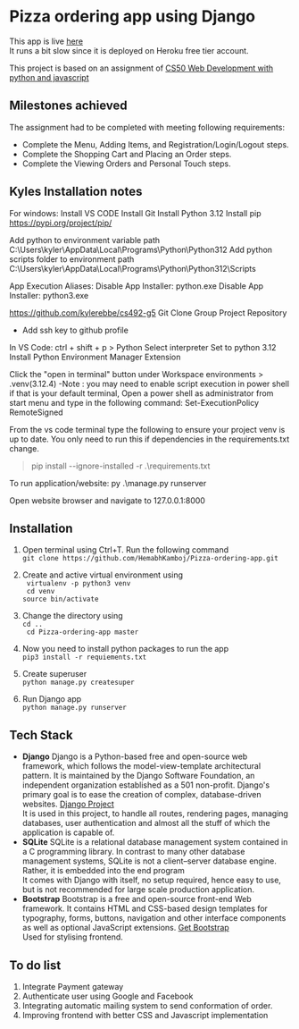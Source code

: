 # Pizza ordering app using Django

This app is live [here](https://django-pizza-order-hkamboj.herokuapp.com) <br>
It runs a bit slow since it is deployed on Heroku free tier account.

This project is based on an assignment of 
[CS50 Web Development with python and javascript](https://www.edx.org/course/cs50s-web-programming-with-python-and-javascript)



## Milestones achieved

The assignment had to be completed with meeting following requirements:

- Complete the Menu, Adding Items, and Registration/Login/Logout steps.
- Complete the Shopping Cart and Placing an Order steps.
- Complete the Viewing Orders and Personal Touch steps.

## Kyles Installation notes
For windows:
Install VS CODE
Install Git
Install Python 3.12
Install pip https://pypi.org/project/pip/

Add python to environment variable path 
C:\Users\kyler\AppData\Local\Programs\Python\Python312
Add python scripts folder to environment path 
C:\Users\kyler\AppData\Local\Programs\Python\Python312\Scripts

App Execution Aliases:
Disable App Installer: python.exe
Disable App Installer: python3.exe

https://github.com/kylerebbe/cs492-g5
Git Clone Group Project Repository
 - Add ssh key to github profile
 
In VS Code:
ctrl + shift + p > Python Select interpreter   Set to python 3.12
Install Python Environment Manager Extension

Click the "open in terminal" button under Workspace environments > .venv(3.12.4)
	-Note : you may need to enable script execution in power shell if that is your default terminal, Open a power shell as administrator from start menu and type in the following command:  Set-ExecutionPolicy RemoteSigned
	
From the vs code terminal type the following to ensure your project venv is up to date.  You only need to run this if dependencies in the requirements.txt change.
> pip install --ignore-installed -r .\requirements.txt

To run application/website:
py .\manage.py runserver

Open website browser and navigate to 127.0.0.1:8000


## Installation

1. Open terminal using Ctrl+T. Run the following command <br>
`git clone https://github.com/HemabhKamboj/Pizza-ordering-app.git`

2. Create and active virtual environment using  <br>
` virtualenv -p python3 venv` <br>
` cd venv` <br>
`source bin/activate` <br>
3. Change the directory using <br>
`cd ..` <br>
` cd Pizza-ordering-app master`
4. Now you need to install python packages to run the app <br>
`pip3 install -r requiements.txt`
5. Create superuser <br>
 `python manage.py createsuper`
6. Run Django app <br>
`python manage.py runserver`

## Tech Stack

- **Django**  Django is a Python-based free and open-source web framework,
 which follows the model-view-template architectural pattern. It is maintained by the Django Software
 Foundation, an independent organization established as a 501 non-profit. 
Django's primary goal is to ease the creation of complex, database-driven websites. [Django Project](https://www.djangoproject.com/) <br>
It is used in this project, to handle all routes, rendering pages, managing databases, 
user authentication and almost all the stuff of which the application is capable of.
- **SQLite** SQLite is a relational database management system contained in a C programming library. In contrast to many other database management systems, 
SQLite is not a client–server database engine. Rather, it is embedded into the end program<br>
It comes with Django with itself, no setup required, hence easy to use, but is not recommended for large scale
production application.
- **Bootstrap** Bootstrap is a free and open-source front-end Web framework. It contains HTML and CSS-based design templates for typography, forms, buttons, navigation and other
 interface components as well as optional JavaScript extensions. [Get Bootstrap](getbootstrap.com) <br>
Used for stylising frontend. 


## To do list 
1. Integrate Payment gateway 
2. Authenticate user using Google and Facebook
3. Integrating automatic mailing system to send conformation of order.
4. Improving frontend with better CSS and Javascript implementation 



